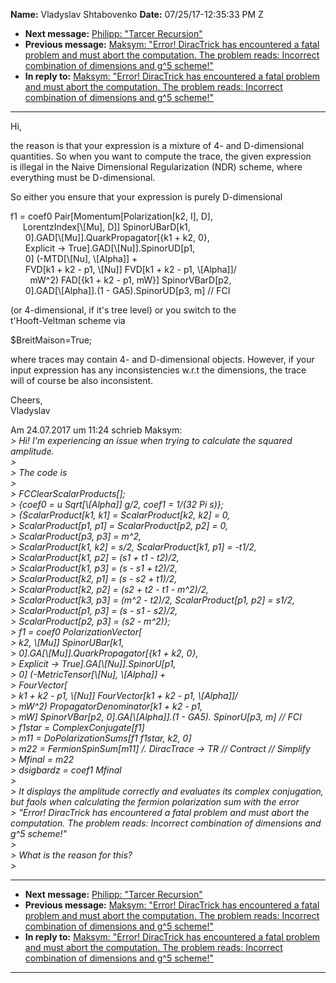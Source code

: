 **Name:** Vladyslav Shtabovenko
**Date:** 07/25/17-12:35:33 PM Z

  - **Next message:** [Philipp: "Tarcer Recursion"](1290.html)
  - **Previous message:** [Maksym: "Error\! DiracTrick has encountered a
    fatal problem and must abort the computation. The problem reads:
    Incorrect combination of dimensions and g^5 scheme\!"](1288.html)
  - **In reply to:** [Maksym: "Error\! DiracTrick has encountered a
    fatal problem and must abort the computation. The problem reads:
    Incorrect combination of dimensions and g^5 scheme\!"](1288.html)

-----

Hi,  

the reason is that your expression is a mixture of 4- and
D-dimensional  
quantities. So when you want to compute the trace, the given
expression  
is illegal in the Naive Dimensional Regularization (NDR) scheme, where  
everything must be D-dimensional.  

So either you ensure that your expression is purely D-dimensional  

f1 = coef0 Pair[Momentum[Polarization[k2, I], D],  
     LorentzIndex[\\[Mu], D]] SpinorUBarD[k1,  
      0].GAD[\\[Mu]].QuarkPropagator[{k1 + k2,
0},  
      Explicit -\>
True].GAD[\\[Nu]].SpinorUD[p1,  
      0] (-MTD[\\[Nu], \\[Alpha]] +  
      FVD[k1 + k2 - p1, \\[Nu]] FVD[k1 + k2 - p1,
\\[Alpha]]/  
        mW^2) FAD[{k1 + k2 - p1, mW}] SpinorVBarD[p2,  
      0].GAD[\\[Alpha]].(1 - GA5).SpinorUD[p3,
m] // FCI  

(or 4-dimensional, if it's tree level) or you switch to the  
t'Hooft-Veltman scheme via  

$BreitMaison=True;  

where traces may contain 4- and D-dimensional objects. However, if
your  
input expression has any inconsistencies w.r.t the dimensions, the
trace  
will of course be also inconsistent.  

Cheers,  
Vladyslav  

Am 24.07.2017 um 11:24 schrieb Maksym:  
*\> Hi\! I'm experiencing an issue when trying to calculate the squared
amplitude.*  
*\>*  
*\> The code is*  
*\>*  
*\> FCClearScalarProducts[];*  
*\> {coef0 = u Sqrt[\\[Alpha]] g/2, coef1 = 1/(32 Pi
s)};*  
*\> {ScalarProduct[k1, k1] = ScalarProduct[k2, k2] =
0,*  
*\> ScalarProduct[p1, p1] = ScalarProduct[p2, p2] =
0,*  
*\> ScalarProduct[p3, p3] = m^2,*  
*\> ScalarProduct[k1, k2] = s/2, ScalarProduct[k1, p1] =
-t1/2,*  
*\> ScalarProduct[k1, p2] = (s1 + t1 - t2)/2,*  
*\> ScalarProduct[k1, p3] = (s - s1 + t2)/2,*  
*\> ScalarProduct[k2, p1] = (s - s2 + t1)/2,*  
*\> ScalarProduct[k2, p2] = (s2 + t2 - t1 - m^2)/2,*  
*\> ScalarProduct[k3, p3] = (m^2 - t2)/2, ScalarProduct[p1,
p2] = s1/2,*  
*\> ScalarProduct[p1, p3] = (s - s1 - s2)/2,*  
*\> ScalarProduct[p2, p3] = (s2 - m^2)};*  
*\> f1 = coef0 PolarizationVector[*  
*\> k2, \\[Mu]] SpinorUBar[k1,*  
*\> 0].GA[\\[Mu]].QuarkPropagator[{k1 + k2,
0},*  
*\> Explicit -\> True].GA[\\[Nu]].SpinorU[p1,*  
*\> 0] (-MetricTensor[\\[Nu], \\[Alpha]]
+*  
*\> FourVector[*  
*\> k1 + k2 - p1, \\[Nu]] FourVector[k1 + k2 - p1,
\\[Alpha]]/*  
*\> mW^2) PropagatorDenominator[k1 + k2 - p1,*  
*\> mW] SpinorVBar[p2, 0].GA[\\[Alpha]].(1 -
GA5). SpinorU[p3, m] // FCI*  
*\> f1star = ComplexConjugate[f1]*  
*\> m11 = DoPolarizationSums[f1 f1star, k2, 0]*  
*\> m22 = FermionSpinSum[m11] /. DiracTrace -\> TR // Contract
// Simplify*  
*\> Mfinal = m22*  
*\> dsigbardz = coef1 Mfinal*  
*\>*  
*\> It displays the amplitude correctly and evaluates its complex
conjugation, but faols when calculating the fermion polarization sum
with the error*  
*\> "Error\! DiracTrick has encountered a fatal problem and must abort
the computation. The problem reads: Incorrect combination of dimensions
and g^5 scheme\!"*  
*\>*  
*\> What is the reason for this?*  
*\>*  

-----

  - **Next message:** [Philipp: "Tarcer Recursion"](1290.html)
  - **Previous message:** [Maksym: "Error\! DiracTrick has encountered a
    fatal problem and must abort the computation. The problem reads:
    Incorrect combination of dimensions and g^5 scheme\!"](1288.html)
  - **In reply to:** [Maksym: "Error\! DiracTrick has encountered a
    fatal problem and must abort the computation. The problem reads:
    Incorrect combination of dimensions and g^5 scheme\!"](1288.html)

-----

